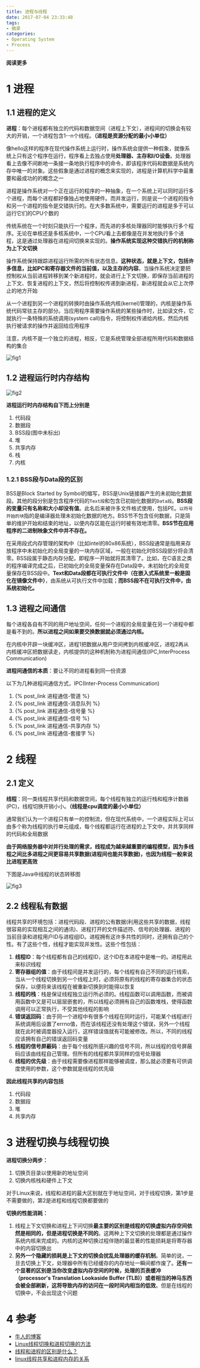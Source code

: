 ```yaml
---
title: 进程与线程
date: 2017-07-04 23:33:48
tags: 
- 摘录
categories: 
- Operating System
- Process
---
```


**阅读更多**

<!--more-->

# 1 进程

## 1.1 进程的定义

**进程**：每个进程都有独立的代码和数据空间（进程上下文），进程间的切换会有较大的开销，一个进程包含1--n个线程。**（进程是资源分配的最⼩小单位）**

像hello这样的程序在现代操作系统上运行时，操作系统会提供一种假象，就像系统上只有这个程序在运行，程序看上去独占使用**处理器、主存和I/O设备**。处理器看上去像不间断地一条接一条地执行程序中的命令，即该程序代码和数据是系统内存中唯一的对象。这些假象是通过进程的概念来实现的，进程是计算机科学中最重要和最成功的的概念之一

进程是操作系统对一个正在运行的程序的一种抽象，在一个系统上可以同时运行多个进程，而每个进程都好像独占地使用硬件。而并发运行，则是说一个进程的指令和另一个进程的指令是交错执行的。在大多数系统中，需要运行的进程是多于可以运行它们的CPU个数的

传统系统在一个时刻只能执行一个程序，而先进的多核处理器同时能够执行多个程序。无论在单核还是多核系统中，一个CPU看上去都像是在并发地执行多个进程，这是通过处理器在进程间切换来实现的。**操作系统实现这种交错执行的机制称为上下文切换**

操作系统保持跟踪进程运行所需的所有状态信息。**这种状态，就是上下文，包括许多信息，比如PC和寄存器文件的当前值，以及主存的内容**。当操作系统决定要把控制权从当前进程转移到某个新进程时，就会进行上下文切换，即保存当前进程的上下文、恢复进程的上下文，然后将控制权传递到新进程，新进程就会从它上次停止的地方开始

从一个进程到另一个进程的转换时由操作系统内核(kernel)管理的，内核是操作系统代码常驻主存的部分。当应用程序需要操作系统的某些操作时，比如读文件，它就执行一条特殊的系统调用(system call)指令，将控制权传递给内核，然后内核执行被请求的操作并返回给应用程序

注意，内核不是一个独立的进程，相反，它是系统管理全部进程所用代码和数据结构的集合

![fig1](/images/进程与线程/fig1.png)

## 1.2 进程运行时内存结构

![fig2](/images/进程与线程/fig2.png)

**进程运行时内存结构自下而上分别是**

1. 代码段
1. 数据段
1. BSS段(图中未标出)
1. 堆
1. 共享内存
1. 栈
1. 内核

### 1.2.1 BSS段与Data段的区别

BSS是Block Started by Symbol的缩写，BSS是Unix链接器产生的未初始化数据段。其他的段分别是包含程序代码的`Text段`和包含已初始化数据的`Data段`。**BSS段的变量只有名称和大小却没有值**。此名后来被许多文件格式使用，包括PE。`以符号开始的块`指的是编译器处理未初始化数据的地方。BSS节不包含任何数据，只是简单的维护开始和结束的地址，以便内存区能在运行时被有效地清零。**BSS节在应用程序的二进制映象文件中并不存在。**

在采用段式内存管理的架构中（比如intel的80x86系统），BSS段通常是指用来存放程序中未初始化的全局变量的一块内存区域，一般在初始化时BSS段部分将会清零。BSS段属于静态内存分配，即程序一开始就将其清零了。比如，在C语言之类的程序编译完成之后，已初始化的全局变量保存在Data段中，未初始化的全局变量保存在BSS段中。**Text和Data段都在可执行文件中（在嵌入式系统里一般是固化在镜像文件中）**，由系统从可执行文件中加载；**而BSS段不在可执行文件中，由系统初始化。**

## 1.3 进程之间通信

每个进程各自有不同的用户地址空间，任何一个进程的全局变量在另一个进程中都是看不到的。**所以进程之间如果要交换数据就必须通过内核。**

在内核中开辟一块缓冲区，进程1把数据从用户空间拷到内核缓冲区，进程2再从内核缓冲区把数据读走，内核提供的这种机制称为进程间通信(IPC,InterProcess Communication)

**进程间通信的本质**：要让不同的进程看到同一份资源

以下为几种进程间通信方式，IPC(Inter-Process Communication)

1. {% post_link 进程通信-管道 %}
1. {% post_link 进程通信-消息队列 %}
1. {% post_link 进程通信-信号量 %}
1. {% post_link 进程通信-信号 %}
1. {% post_link 进程通信-共享内存 %}
1. {% post_link 进程通信-套接字 %}

# 2 线程

## 2.1 定义

**线程**：同一类线程共享代码和数据空间，每个线程有独立的运行栈和程序计数器(PC)，线程切换开销⼩小。**（线程是cpu调度的最⼩小单位）**

通常我们认为一个进程只有单一的控制流，但在现代系统中，一个进程实际上可以由多个称为线程的执行单元组成，每个线程都运行在进程的上下文中，并共享同样的代码和全局数据

**由于网络服务器中对并行处理的需求，线程成为越来越重要的编程模型，因为多线程之间比多进程之间更容易共享数据(进程间也能共享数据)，也因为线程一般来说比进程更高效**

下图是Java中线程的状态转移图

![fig3](/images/进程与线程/fig3.png)

## 2.2 线程私有数据

线程共享的环境包括：进程代码段、进程的公有数据(利用这些共享的数据，线程很容易的实现相互之间的通讯)、进程打开的文件描述符、信号的处理器、进程的当前目录和进程用户ID与进程组ID。进程拥有这许多共性的同时，还拥有自己的个性。有了这些个性，线程才能实现并发性。这些个性包括：

1. **线程ID**：每个线程都有自己的线程ID，这个ID在本进程中是唯一的。进程用此来标识线程
1. **寄存器组的值**：由于线程间是并发运行的，每个线程有自己不同的运行线索，当从一个线程切换到另一个线程上时，必须将原有的线程的寄存器集合的状态保存，以便将来该线程在被重新切换到时能得以恢复
1. **线程的栈**：栈是保证线程独立运行所必须的。线程函数可以调用函数，而被调用函数中又是可以层层嵌套的，所以线程必须拥有自己的函数堆栈，使得函数调用可以正常执行，不受其他线程的影响
1. **错误返回码**：由于同一个进程中有很多个线程在同时运行，可能某个线程进行系统调用后设置了errno值，而在该线程还没有处理这个错误，另外一个线程就在此时被调度器投入运行，这样错误值就有可能被修改。所以，不同的线程应该拥有自己的错误返回码变量
1. **线程的信号屏蔽码**：由于每个线程所感兴趣的信号不同，所以线程的信号屏蔽码应该由线程自己管理。但所有的线程都共享同样的信号处理器
1. **线程的优先级**：由于线程需要像进程那样能够被调度，那么就必须要有可供调度使用的参数，这个参数就是线程的优先级

**因此线程共享的内容包括**

1. 代码段
1. 数据段
1. 堆
1. 共享内存

# 3 进程切换与线程切换

**进程切换分两步：**

1. 切换页目录以使用新的地址空间
1. 切换内核栈和硬件上下文

对于Linux来说，线程和进程的最大区别就在于地址空间，对于线程切换，第1步是不需要做的，第2是进程和线程切换都要做的

**切换的性能消耗：**

1. 线程上下文切换和进程上下问切换**最主要的区别是线程的切换虚拟内存空间依然是相同的，但是进程切换是不同的**。这两种上下文切换的处理都是通过操作系统内核来完成的。内核的这种切换过程伴随的最显著的性能损耗是将寄存器中的内容切换出
1. **另外一个隐藏的损耗是上下文的切换会扰乱处理器的缓存机制**。简单的说，一旦去切换上下文，处理器中所有已经缓存的内存地址一瞬间都作废了。**还有一个显著的区别是当你改变虚拟内存空间的时候，处理的页表缓冲（processor's Translation Lookaside Buffer (TLB)）或者相当的神马东西会被全部刷新，这将导致内存的访问在一段时间内相当的低效**。但是在线程的切换中，不会出现这个问题

# 4 参考

* [牛人的博客](http://blog.csdn.net/qq_33724710/article/category/6234755)
* [Linux线程切换和进程切换的方法](http://www.jb51.net/article/102004.htm)
* [线程和进程的区别是什么？](https://www.zhihu.com/question/25532384)
* [linux线程共享和进程内存的关系](http://blog.csdn.net/yuanbinquan/article/details/41699491)
